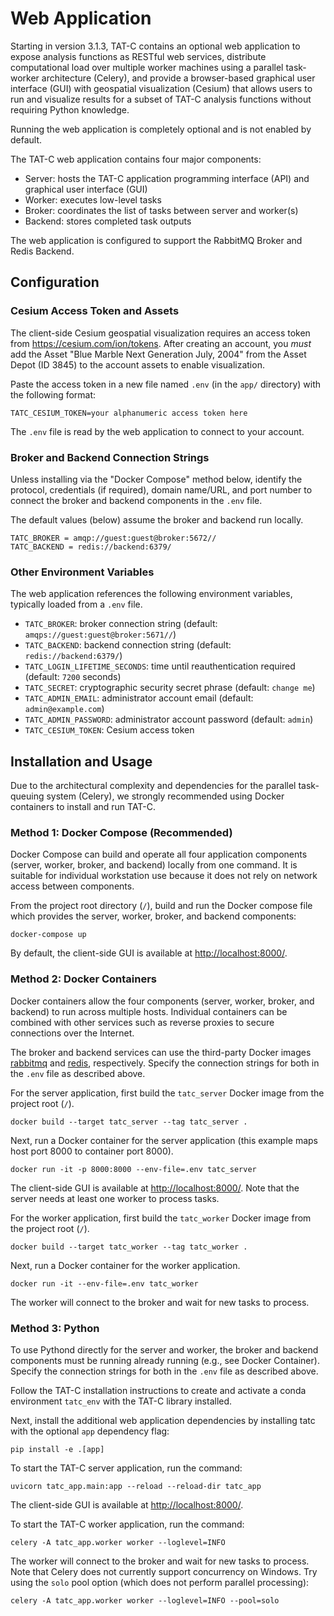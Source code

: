 # Web Application

Starting in version 3.1.3, TAT-C contains an optional web application to expose
analysis functions as RESTful web services, distribute computational load over
multiple worker machines using a parallel task-worker architecture (Celery),
and provide a browser-based graphical user interface (GUI) with geospatial
visualization (Cesium) that allows users to run and visualize results for a
subset of TAT-C analysis functions without requiring Python knowledge.

Running the web application is completely optional and is not enabled by default.

The TAT-C web application contains four major components:
 * Server: hosts the TAT-C application programming interface (API) and graphical user interface (GUI)
 * Worker: executes low-level tasks
 * Broker: coordinates the list of tasks between server and worker(s)
 * Backend: stores completed task outputs

The web application is configured to support the RabbitMQ Broker and Redis Backend.

## Configuration

### Cesium Access Token and Assets

The client-side Cesium geospatial visualization requires an access token
from <https://cesium.com/ion/tokens>. After creating an account, you *must*
add the Asset "Blue Marble Next Generation July, 2004" from the Asset Depot
(ID 3845) to the account assets to enable visualization.

Paste the access token in a new file named `.env` (in the `app/` directory)
with the following format:
```
TATC_CESIUM_TOKEN=your alphanumeric access token here
```
The `.env` file is read by the web application to connect to your account.

### Broker and Backend Connection Strings

Unless installing via the "Docker Compose" method below, identify the protocol,
credentials (if required), domain name/URL, and port number to connect the broker
and backend components in the `.env` file.

The default values (below) assume the broker and backend run locally.
```
TATC_BROKER = amqp://guest:guest@broker:5672//
TATC_BACKEND = redis://backend:6379/
```

### Other Environment Variables

The web application references the following environment variables, typically loaded from a `.env` file.

 * `TATC_BROKER`: broker connection string (default: `amqps://guest:guest@broker:5671//`)
 * `TATC_BACKEND`: backend connection string (default: `redis://backend:6379/`)
 * `TATC_LOGIN_LIFETIME_SECONDS`: time until reauthentication required (default: `7200` seconds)
 * `TATC_SECRET`: cryptographic security secret phrase (default: `change me`)
 * `TATC_ADMIN_EMAIL`: administrator account email (default: `admin@example.com`)
 * `TATC_ADMIN_PASSWORD`: administrator account password (default: `admin`)
 * `TATC_CESIUM_TOKEN`: Cesium access token

## Installation and Usage

Due to the architectural complexity and dependencies for the parallel
task-queuing system (Celery), we strongly recommended using Docker containers
to install and run TAT-C.

### Method 1: Docker Compose (Recommended)

Docker Compose can build and operate all four application components (server,
worker, broker, and backend) locally from one command. It is suitable for
individual workstation use because it does not rely on network access between
components.

From the project root directory (`/`), build and run the Docker compose file
which provides the server, worker, broker, and backend components:
```shell
docker-compose up
```
By default, the client-side GUI is available at <http://localhost:8000/>.


### Method 2: Docker Containers

Docker containers allow the four components (server, worker, broker, and backend)
to run across multiple hosts. Individual containers can be combined with other
services such as reverse proxies to secure connections over the Internet.

The broker and backend services can use the third-party Docker images
[rabbitmq](https://hub.docker.com/_/rabbitmq) and
[redis](https://hub.docker.com/_/redis), respectively. Specify the connection
strings for both in the `.env` file as described above.

For the server application, first build the `tatc_server` Docker image from the
project root (`/`).
```shell
docker build --target tatc_server --tag tatc_server .
```
Next, run a Docker container for the server application (this example maps host
port 8000 to container port 8000).
```shell
docker run -it -p 8000:8000 --env-file=.env tatc_server
```
The client-side GUI is available at <http://localhost:8000/>. Note that the
server needs at least one worker to process tasks.

For the worker application, first build the `tatc_worker` Docker image from the
project root (`/`).
```shell
docker build --target tatc_worker --tag tatc_worker .
```
Next, run a Docker container for the worker application.
```shell
docker run -it --env-file=.env tatc_worker
```
The worker will connect to the broker and wait for new tasks to process.

### Method 3: Python

To use Pythond directly for the server and worker, the broker and backend
components must be running already running (e.g., see Docker Container).
Specify the connection strings for both in the `.env` file as described above.

Follow the TAT-C installation instructions to create and activate a conda
environment `tatc_env` with the TAT-C library installed.

Next, install the additional web application dependencies by installing tatc
with the optional `app` dependency flag:
```shell
pip install -e .[app]
```

To start the TAT-C server application, run the command:
```shell
uvicorn tatc_app.main:app --reload --reload-dir tatc_app
```
The client-side GUI is available at <http://localhost:8000/>.

To start the TAT-C worker application, run the command:
```shell
celery -A tatc_app.worker worker --loglevel=INFO
```
The worker will connect to the broker and wait for new tasks to process. Note
that Celery does not currently support concurrency on Windows. Try using the
`solo` pool option (which does not perform parallel processing):
```shell
celery -A tatc_app.worker worker --loglevel=INFO --pool=solo
```
